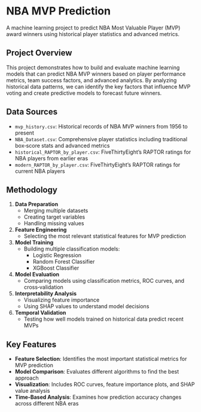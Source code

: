 # NBA MVP Prediction

A machine learning project to predict NBA Most Valuable Player (MVP) award winners using historical player statistics and advanced metrics.

## Project Overview
This project demonstrates how to build and evaluate machine learning models that can predict NBA MVP winners based on player performance metrics, team success factors, and advanced analytics. By analyzing historical data patterns, we can identify the key factors that influence MVP voting and create predictive models to forecast future winners.

## Data Sources
- `mvp_history.csv`: Historical records of NBA MVP winners from 1956 to present  
- `NBA_Dataset.csv`: Comprehensive player statistics including traditional box‑score stats and advanced metrics  
- `historical_RAPTOR_by_player.csv`: FiveThirtyEight’s RAPTOR ratings for NBA players from earlier eras  
- `modern_RAPTOR_by_player.csv`: FiveThirtyEight’s RAPTOR ratings for current NBA players  

## Methodology
1. **Data Preparation**  
   - Merging multiple datasets  
   - Creating target variables  
   - Handling missing values  
2. **Feature Engineering**  
   - Selecting the most relevant statistical features for MVP prediction  
3. **Model Training**  
   - Building multiple classification models:  
     - Logistic Regression  
     - Random Forest Classifier  
     - XGBoost Classifier  
4. **Model Evaluation**  
   - Comparing models using classification metrics, ROC curves, and cross‑validation  
5. **Interpretability Analysis**  
   - Visualizing feature importance  
   - Using SHAP values to understand model decisions  
6. **Temporal Validation**  
   - Testing how well models trained on historical data predict recent MVPs  

## Key Features
- **Feature Selection**: Identifies the most important statistical metrics for MVP prediction  
- **Model Comparison**: Evaluates different algorithms to find the best approach  
- **Visualization**: Includes ROC curves, feature importance plots, and SHAP value analysis  
- **Time‑Based Analysis**: Examines how prediction accuracy changes across different NBA eras  
